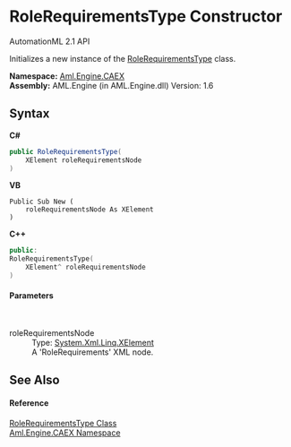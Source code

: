 # RoleRequirementsType Constructor 
AutomationML 2.1 API 

Initializes a new instance of the <a href="T_Aml_Engine_CAEX_RoleRequirementsType">RoleRequirementsType</a> class.

**Namespace:**&nbsp;<a href="N_Aml_Engine_CAEX">Aml.Engine.CAEX</a><br />**Assembly:**&nbsp;AML.Engine (in AML.Engine.dll) Version: 1.6

## Syntax

**C#**<br />
``` C#
public RoleRequirementsType(
	XElement roleRequirementsNode
)
```

**VB**<br />
``` VB
Public Sub New ( 
	roleRequirementsNode As XElement
)
```

**C++**<br />
``` C++
public:
RoleRequirementsType(
	XElement^ roleRequirementsNode
)
```


#### Parameters
&nbsp;<dl><dt>roleRequirementsNode</dt><dd>Type: <a href="https://docs.microsoft.com/dotnet/api/system.xml.linq.xelement" target="_parent" rel="noopener noreferrer">System.Xml.Linq.XElement</a><br />A 'RoleRequirements' XML node.</dd></dl>

## See Also


#### Reference
<a href="T_Aml_Engine_CAEX_RoleRequirementsType">RoleRequirementsType Class</a><br /><a href="N_Aml_Engine_CAEX">Aml.Engine.CAEX Namespace</a><br />